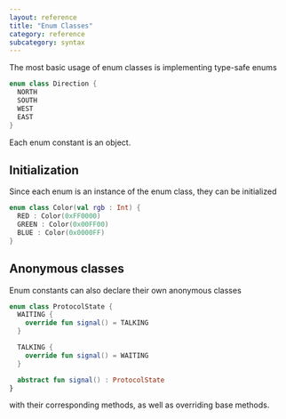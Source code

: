 ```yaml
---
layout: reference
title: "Enum Classes"
category: reference
subcategory: syntax
---
```



The most basic usage of enum classes is implementing type-safe enums

``` kotlin
enum class Direction {
  NORTH
  SOUTH
  WEST
  EAST
}
```

Each enum constant is an object.

## Initialization

Since each enum is an instance of the enum class, they can be initialized

``` kotlin
enum class Color(val rgb : Int) {
  RED : Color(0xFF0000)
  GREEN : Color(0x00FF00)
  BLUE : Color(0x0000FF)
}
```

## Anonymous classes

Enum constants can also declare their own anonymous classes

``` kotlin
enum class ProtocolState {
  WAITING {
    override fun signal() = TALKING
  }

  TALKING {
    override fun signal() = WAITING
  }

  abstract fun signal() : ProtocolState
}
```

with their corresponding methods, as well as overriding base methods.
